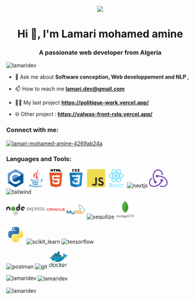 <p align="center"><img src="https://media.licdn.com/dms/image/C4E12AQHohaaJm6qNNw/article-cover_image-shrink_423_752/0/1630526455370?e=1726704000&v=beta&t=TAoRP52qZd1AVkT2937x6xSar9Nzc-T9y2UJCe3en54" /></p>
<h1 align="center">Hi 👋, I'm Lamari mohamed amine</h1>
<h3 align="center">A passionate web developer from Algeria</h3>

<p align="left"> <img src="https://komarev.com/ghpvc/?username=lamaridev&label=Profile%20views&color=0e75b6&style=flat" alt="lamaridev"/> </p>

<!-- <img align="right" alt="Coding" width="400" src="https://cdn.dribbble.com/users/1162077/screenshots/3848914/programmer.gif"/>
<br/> -->

<!-- - 🔭 I’m currently working on [helo](link) -->

<!-- - 🌱 I’m currently learning **devops** -->

<!-- - 👯 I’m looking to collaborate on **hi**

- 🤝 I’m looking for help with **hi** -->

<!-- - 👨‍💻 All of my projects are available at [portfolio](portfolio) -->

<!-- - 📝 I regularly write articles on [blogs](blogs) -->

- 💬 Ask me about **Software conception, Web developpement and NLP ,**

- 📫 How to reach me **lamari.dev@gmail.com**

- 👨‍💻 My last project **https://politique-work.vercel.app/**

- 🌐 Other project : **https://yalwas-front-rslq.vercel.app/**


<!-- - 📄 Know about my experiences [cv](cv) -->


<h3 align="left">Connect with me:</h3>
<p align="left">
<a href="https://linkedin.com/in/lamari-mohamed-amine-4269ab24a" target="blank"><img align="center" src="https://raw.githubusercontent.com/rahuldkjain/github-profile-readme-generator/master/src/images/icons/Social/linked-in-alt.svg" alt="lamari-mohamed-amine-4269ab24a" height="30" width="40" /></a>
</p>

<h3 align="left">Languages and Tools:</h3>
<p align ="left">
<img src="https://raw.githubusercontent.com/devicons/devicon/master/icons/c/c-original.svg" alt="c" width="50" height="50"/>
<img src="https://raw.githubusercontent.com/devicons/devicon/master/icons/java/java-original.svg" alt="java" width="50" height="50"/>
<img src="https://raw.githubusercontent.com/devicons/devicon/master/icons/html5/html5-original-wordmark.svg" alt="html5" width="50" height="50"/> 
<img src="https://raw.githubusercontent.com/devicons/devicon/master/icons/css3/css3-original-wordmark.svg" alt="css3" width="50" height="50"/>
<img src="https://raw.githubusercontent.com/devicons/devicon/master/icons/javascript/javascript-original.svg" alt="javascript" width="50" height="50"/> 
<img src="https://raw.githubusercontent.com/devicons/devicon/master/icons/react/react-original-wordmark.svg" alt="react" width="50" height="50"/>
<img src="https://cdn.worldvectorlogo.com/logos/nextjs-2.svg" alt="nextjs" width="50" height="50"/> 
<img src="https://raw.githubusercontent.com/devicons/devicon/master/icons/redux/redux-original.svg" alt="redux" width="50" height="50"/> 
<img src="https://www.vectorlogo.zone/logos/tailwindcss/tailwindcss-icon.svg" alt="tailwind" width="50" height="50"/> 
</p>
<p align ="left">
<img src="https://raw.githubusercontent.com/devicons/devicon/master/icons/nodejs/nodejs-original-wordmark.svg" alt="nodejs" width="50" height="50"/>
<img src="https://raw.githubusercontent.com/devicons/devicon/master/icons/express/express-original-wordmark.svg" alt="express" width="50" height="50"/>  
<img src="https://raw.githubusercontent.com/devicons/devicon/master/icons/oracle/oracle-original.svg" alt="oracle" width="50" height="50"/> 
<img src="https://raw.githubusercontent.com/devicons/devicon/master/icons/mysql/mysql-original-wordmark.svg" alt="mysql" width="50" height="50"/> 
<img src="https://avatars.githubusercontent.com/u/3591786?s=200&v=4" alt="sequilize" width="50" height="50"/>
<img src="https://raw.githubusercontent.com/devicons/devicon/master/icons/mongodb/mongodb-original-wordmark.svg" alt="mongodb" width="50" height="50"/>
</p>
<p align ="left">
<img src="https://raw.githubusercontent.com/devicons/devicon/master/icons/python/python-original.svg" alt="python" width="50" height="50"/> 
<img src="https://upload.wikimedia.org/wikipedia/commons/0/05/Scikit_learn_logo_small.svg" alt="scikit_learn" width="50" height="50"/> 
<img src="https://www.vectorlogo.zone/logos/tensorflow/tensorflow-icon.svg" alt="tensorflow" width="50" height="50"/>
</p>
<p align ="left">
<img src="https://www.vectorlogo.zone/logos/getpostman/getpostman-icon.svg" alt="postman" width="50" height="50"/> 
<img src="https://www.vectorlogo.zone/logos/git-scm/git-scm-icon.svg" alt="git" width="50" height="50"/> 
<img src="https://raw.githubusercontent.com/devicons/devicon/master/icons/docker/docker-original-wordmark.svg" alt="docker" width="50" height="50"/>
</p>
</p>

<p><img align="left" src="https://github-readme-stats.vercel.app/api/top-langs?username=lamaridev&show_icons=true&locale=en&layout=compact" alt="lamaridev" /></p>

<p>&nbsp;<img align="center" src="https://github-readme-stats.vercel.app/api?username=lamaridev&show_icons=true&locale=en" alt="lamaridev" /></p>

<p><img align="center" src="https://github-readme-streak-stats.herokuapp.com/?user=lamaridev&" alt="lamaridev" /></p>
